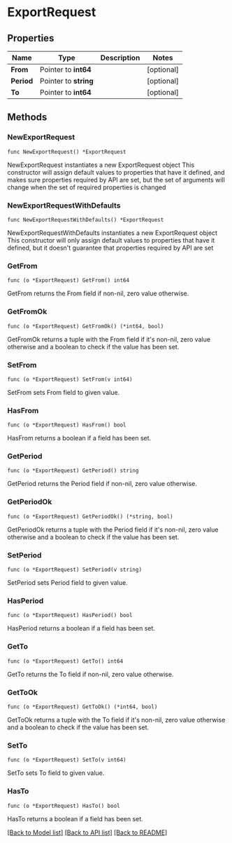 # ExportRequest

## Properties

Name | Type | Description | Notes
------------ | ------------- | ------------- | -------------
**From** | Pointer to **int64** |  | [optional] 
**Period** | Pointer to **string** |  | [optional] 
**To** | Pointer to **int64** |  | [optional] 

## Methods

### NewExportRequest

`func NewExportRequest() *ExportRequest`

NewExportRequest instantiates a new ExportRequest object
This constructor will assign default values to properties that have it defined,
and makes sure properties required by API are set, but the set of arguments
will change when the set of required properties is changed

### NewExportRequestWithDefaults

`func NewExportRequestWithDefaults() *ExportRequest`

NewExportRequestWithDefaults instantiates a new ExportRequest object
This constructor will only assign default values to properties that have it defined,
but it doesn't guarantee that properties required by API are set

### GetFrom

`func (o *ExportRequest) GetFrom() int64`

GetFrom returns the From field if non-nil, zero value otherwise.

### GetFromOk

`func (o *ExportRequest) GetFromOk() (*int64, bool)`

GetFromOk returns a tuple with the From field if it's non-nil, zero value otherwise
and a boolean to check if the value has been set.

### SetFrom

`func (o *ExportRequest) SetFrom(v int64)`

SetFrom sets From field to given value.

### HasFrom

`func (o *ExportRequest) HasFrom() bool`

HasFrom returns a boolean if a field has been set.

### GetPeriod

`func (o *ExportRequest) GetPeriod() string`

GetPeriod returns the Period field if non-nil, zero value otherwise.

### GetPeriodOk

`func (o *ExportRequest) GetPeriodOk() (*string, bool)`

GetPeriodOk returns a tuple with the Period field if it's non-nil, zero value otherwise
and a boolean to check if the value has been set.

### SetPeriod

`func (o *ExportRequest) SetPeriod(v string)`

SetPeriod sets Period field to given value.

### HasPeriod

`func (o *ExportRequest) HasPeriod() bool`

HasPeriod returns a boolean if a field has been set.

### GetTo

`func (o *ExportRequest) GetTo() int64`

GetTo returns the To field if non-nil, zero value otherwise.

### GetToOk

`func (o *ExportRequest) GetToOk() (*int64, bool)`

GetToOk returns a tuple with the To field if it's non-nil, zero value otherwise
and a boolean to check if the value has been set.

### SetTo

`func (o *ExportRequest) SetTo(v int64)`

SetTo sets To field to given value.

### HasTo

`func (o *ExportRequest) HasTo() bool`

HasTo returns a boolean if a field has been set.


[[Back to Model list]](../README.md#documentation-for-models) [[Back to API list]](../README.md#documentation-for-api-endpoints) [[Back to README]](../README.md)



